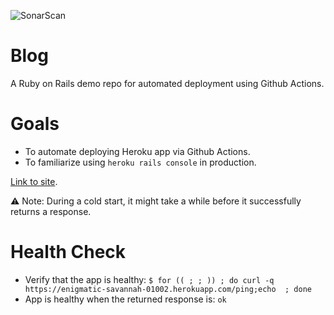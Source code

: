 ![SonarScan](https://github.com/hanisahkz/blog/actions/workflows/run-sonarcloud-scan.yml/badge.svg)

# Blog

A Ruby on Rails demo repo for automated deployment using Github Actions.

# Goals

- To automate deploying Heroku app via Github Actions.
- To familiarize using `heroku rails console` in production.

[Link to site](https://enigmatic-savannah-01002.herokuapp.com/).

⚠️ Note: During a cold start, it might take a while before it successfully returns a response.

# Health Check

- Verify that the app is healthy: `$ for (( ; ; )) ; do curl -q https://enigmatic-savannah-01002.herokuapp.com/ping;echo  ; done`
- App is healthy when the returned response is: `ok` 
